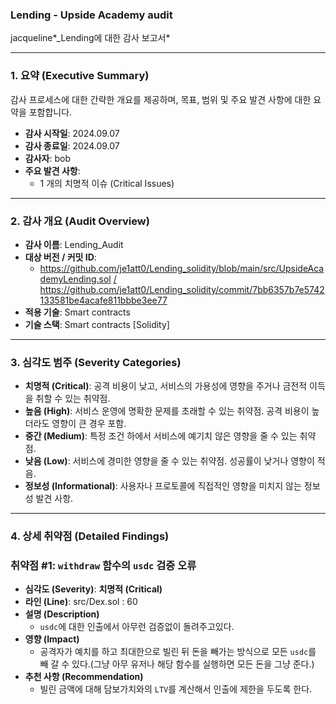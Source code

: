 ### Lending - Upside Academy audit

jacqueline*_Lending에 대한 감사 보고서*

---

### **1. 요약 (Executive Summary)**

감사 프로세스에 대한 간략한 개요를 제공하며, 목표, 범위 및 주요 발견 사항에 대한 요약을 포함합니다.

- **감사 시작일**: 2024.09.07
- **감사 종료일**: 2024.09.07
- **감사자**: bob
- **주요 발견 사항**:
    - 1 개의 치명적 이슈 (Critical Issues)

---

### **2. 감사 개요 (Audit Overview)**

- **감사 이름**: Lending_Audit
- **대상 버전 / 커밋 ID**:
    - https://github.com/je1att0/Lending_solidity/blob/main/src/UpsideAcademyLending.sol [/](https://github.com/je1att0/Lending_solidity/blob/main/src/UpsideAcademyLending.sol) https://github.com/je1att0/Lending_solidity/commit/7bb6357b7e5742133581be4acafe811bbbe3ee77
- **적용 기술**: Smart contracts
- **기술 스택**: Smart contracts [Solidity]

---

### **3. 심각도 범주 (Severity Categories)**

- **치명적 (Critical)**: 공격 비용이 낮고, 서비스의 가용성에 영향을 주거나 금전적 이득을 취할 수 있는 취약점.
- **높음 (High)**: 서비스 운영에 명확한 문제를 초래할 수 있는 취약점. 공격 비용이 높더라도 영향이 큰 경우 포함.
- **중간 (Medium)**: 특정 조건 하에서 서비스에 예기치 않은 영향을 줄 수 있는 취약점.
- **낮음 (Low)**: 서비스에 경미한 영향을 줄 수 있는 취약점. 성공률이 낮거나 영향이 적음.
- **정보성 (Informational)**: 사용자나 프로토콜에 직접적인 영향을 미치지 않는 정보성 발견 사항.

---

### **4. 상세 취약점 (Detailed Findings)**

### **취약점 #1: `withdraw` 함수의 `usdc` 검증 오류**

- **심각도 (Severity)**: **치명적 (Critical)**
- **라인 (Line)**: src/Dex.sol : 60
- **설명 (Description)**
    - `usdc`에 대한 인출에서 아무런 검증없이 돌려주고있다.
- **영향 (Impact)**
    - 공격자가 예치를 하고 최대한으로 빌린 뒤 돈을 빼가는 방식으로 모든 `usdc`를 빼 갈 수 있다.(그냥 아무 유저나 해당 함수를 실행하면 모든 돈을 그냥 준다.)
- **추천 사항 (Recommendation)**
    - 빌린 금액에 대해 담보가치와의 `LTV`를 계산해서 인출에 제한을 두도록 한다.